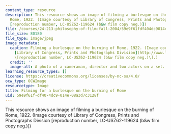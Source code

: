 ```yaml
---
content_type: resource
description: This resource shows an image of filming a burlesque on the burning of
  Rome, 1922. (Image courtesy of Library of Congress, Prints and Photographs Division
  [reproduction number, LC-USZ62-119624 (b&w film copy neg.)])
file: /courses/24-213-philosophy-of-film-fall-2004/59e9f61fdf404dc9014e08a3d7c3128f_24-213f04.jpg
file_size: 80180
file_type: image/jpeg
image_metadata:
  caption: Filming a burlesque on the burning of Rome, 1922. (Image courtesy of the
    [Library of Congress, Prints and Photographs Division](http://www.loc.gov/rr/print)
    \[reproduction number, LC-USZ62-119624 (b&w film copy neg.)\].)
  credit: ''
  image-alt: A photo of a cameraman, director and two actors on a set.
learning_resource_types: []
license: https://creativecommons.org/licenses/by-nc-sa/4.0/
ocw_type: OCWImage
resourcetype: Image
title: Filming for a burlesque on the burning of Rome
uid: 59e9f61f-df40-4dc9-014e-08a3d7c3128f
---
```

This resource shows an image of filming a burlesque on the burning of Rome, 1922. (Image courtesy of Library of Congress, Prints and Photographs Division [reproduction number, LC-USZ62-119624 (b&w film copy neg.)])